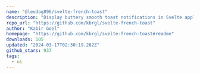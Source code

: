 ```yaml
---
name: "@leodog896/svelte-french-toast"
description: "Display buttery smooth toast notifications in Svelte applications."
repo_url: "https://github.com/kbrgl/svelte-french-toast"
author: "Kabir Goel"
homepage: "https://github.com/kbrgl/svelte-french-toast#readme"
downloads: 105
updated: "2024-03-17T02:30:19.262Z"
github_stars: 937
tags: 
  - ui
---
```

